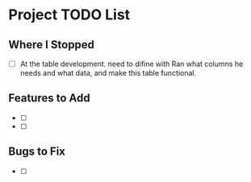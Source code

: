 # Project TODO List

## Where I Stopped
- [ ] At the table development. need to difine with Ran what columns he needs and what data, and make this table functional.

## Features to Add
- [ ] 
- [ ] 

## Bugs to Fix
- [ ]


